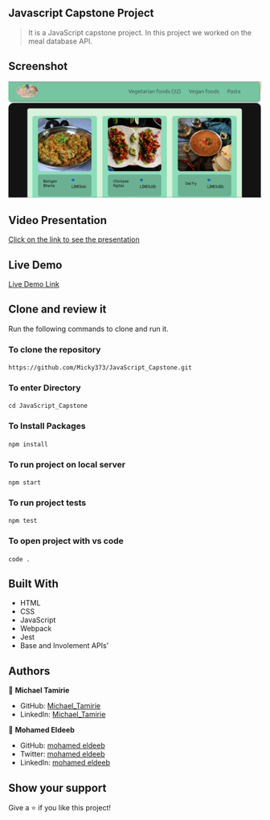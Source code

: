 ## Javascript Capstone Project

> It is a JavaScript capstone project. In this project we worked on the meal database API. 

## Screenshot

![screenshot](./src/images/Screenshot.PNG)

## Video Presentation

[Click on the link to see the presentation](https://drive.google.com/file/d/1Be5vMB7OQKVu-Azob_D1B5szfW1LVFqf/view?usp=sharing)


## Live Demo

[Live Demo Link](https://micky373.github.io/JavaScript_Capstone/dist/)

## Clone and review it

Run the following commands to clone and run it.

### To clone the repository

  `https://github.com/Micky373/JavaScript_Capstone.git`

### To enter Directory

`cd JavaScript_Capstone`

### To Install Packages

`npm install`

### To run project on local server

`npm start`

### To run project tests

`npm test`

### To open project with vs code 

`code .`

## Built With

- HTML
- CSS
- JavaScript
- Webpack
- Jest
- Base and Involement APIs'

## Authors

👤 **Michael Tamirie**

- GitHub: [Michael_Tamirie](https://github.com/Micky373)
- LinkedIn: [Michael_Tamirie](https://www.linkedin.com/in/michael-tamirie-288a331ab/)

👤 **Mohamed Eldeeb**

- GitHub: [mohamed eldeeb](https://github.com/eng-mohamed-eldeeb)
- Twitter: [mohamed eldeeb](https://twitter.com/eldeeb_3o)
- LinkedIn: [mohamed eldeeb](https://www.linkedin.com/in/mohamed-eldeeb-a69022206/)

## Show your support

Give a ⭐ if you like this project!